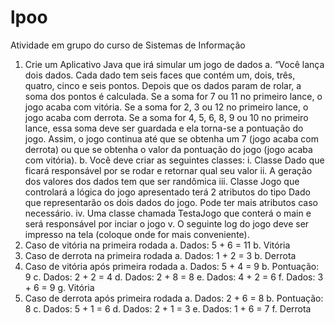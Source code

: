 # lpoo
Atividade em grupo do curso de Sistemas de Informação

1.	Crie um Aplicativo Java que irá simular um jogo de dados
a.	“Você lança dois dados. Cada dado tem seis faces que contém um, dois, três, quatro, cinco e seis pontos. Depois que os dados param de rolar, a soma dos pontos é calculada. Se a soma for 7 ou 11 no primeiro lance, o jogo acaba com vitória. Se a soma for 2, 3 ou 12 no primeiro lance, o jogo acaba com derrota. Se a soma for 4, 5, 6, 8, 9 ou 10 no primeiro lance, essa soma deve ser guardada e ela torna-se a pontuação do jogo. Assim, o jogo continua até que se obtenha um 7 (jogo acaba com derrota) ou que se obtenha o valor da pontuação do jogo (jogo acaba com vitória).
b.	Você deve criar as seguintes classes:
i.	Classe Dado que ficará responsável por se rodar e retornar qual seu valor
ii.	A geração dos valores dos dados tem que ser randômica
iii.	Classe Jogo que controlará a lógica do jogo apresentado terá 2 atributos do tipo Dado que representarão os dois dados do jogo. Pode ter mais atributos caso necessário.
iv.	Uma classe chamada TestaJogo que conterá o main e será responsável por inciar o jogo
v.	O seguinte log do jogo deve ser impresso na tela (coloque onde for mais conveniente).
1.	Caso de vitória na primeira rodada
a.	Dados: 5 + 6 = 11
b.	Vitória
2.	Caso de derrota na primeira rodada
a.	Dados: 1 + 2 = 3
b.	Derrota
3.	Caso de vitória após primeira rodada
a.	Dados: 5 + 4 = 9
b.	Pontuação: 9
c.	Dados: 2 + 2 = 4
d.	Dados: 2 + 8 = 8
e.	Dados: 4 + 2 = 6
f.	Dados: 3 + 6 = 9
g.	Vitória
4.	Caso de derrota após primeira rodada
a.	Dados: 2 + 6 = 8
b.	Pontuação: 8
c.	Dados: 5 + 1 = 6
d.	Dados: 2 + 1 = 3
e.	Dados: 1 + 6 = 7
f.	Derrota
